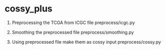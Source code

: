 # cossy_plus

1. Preprocessing the TCGA from ICGC file
  preprocess/icgc.py
  
2. Smoothing the preprocessed file
  preprocess/smoothing.py
  
3. Using preprocessed file make them as cossy input
  preprocess/cossy.py
